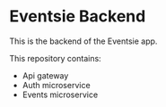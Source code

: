 # Eventsie Backend
This is the backend of the Eventsie app.

This repository contains:
- Api gateway
- Auth microservice
- Events microservice
